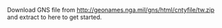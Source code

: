 Download GNS file from <http://geonames.nga.mil/gns/html/cntyfile/tw.zip> and extract to here to get started.
